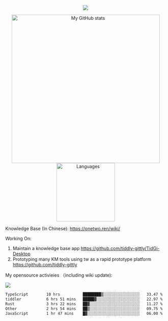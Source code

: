 <a href="https://github.com/linonetwo">
    <p align="center">
        <img src="https://github-profile-trophy.vercel.app/?username=linonetwo&column=7&theme=onedark"/>
    </p>
</a>
<a align="center" href="https://github.com/linonetwo">
  <p align="center">
    <img src="https://github-readme-stats.vercel.app/api?username=linonetwo&show_icons=true&count_private=true" alt="My GitHub stats" width="465"/>
    <img src="https://github-readme-stats.vercel.app/api/top-langs/?username=linonetwo&layout=compact&langs_count=10" alt="Languages" height="183">
  </p>
</a>

Knowledge Base (In Chinese): https://onetwo.ren/wiki/

Working On: 

1. Maintain a knowledge base app https://github.com/tiddly-gittly/TidGi-Desktop
1. Prototyping many KM tools using tw as a rapid prototype platform https://github.com/tiddly-gittly

My opensource activieies （including wiki update):

![](https://visitor-badge.glitch.me/badge?page_id=linonetwo.linonetwo)

<!--START_SECTION:waka-->

```txt
TypeScript        10 hrs          ████████▒░░░░░░░░░░░░░░░░   33.47 %
tiddler           6 hrs 51 mins   █████▓░░░░░░░░░░░░░░░░░░░   22.97 %
Rust              3 hrs 22 mins   ██▓░░░░░░░░░░░░░░░░░░░░░░   11.27 %
Other             2 hrs 54 mins   ██▒░░░░░░░░░░░░░░░░░░░░░░   09.75 %
JavaScript        1 hr 47 mins    █▓░░░░░░░░░░░░░░░░░░░░░░░   06.00 %
```

<!--END_SECTION:waka-->
